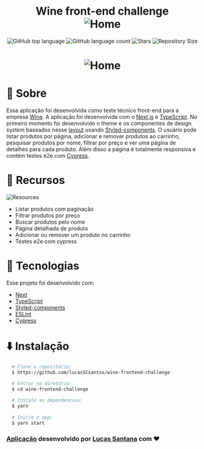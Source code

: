 <h1 align="center">
  Wine front-end challenge
  <br/>
  <img alt="Home" href="https://wine-frontendchallenge.vercel.app/" src="https://s3.amazonaws.com/gupy5/production/socialmedias/182/b488f5de565dd8eebb082189dbb3283f_logo%20wine.png"/>
</h1>

<p align="center">
  <img alt="GitHub top language" src="https://img.shields.io/github/languages/top/lucasSCsantos/wine-frontend-challenge">
  <img alt="GitHub language count" src="https://img.shields.io/github/languages/count/lucasSCsantos/wine-frontend-challenge">
  <img alt="Stars" src="https://img.shields.io/github/stars/lucasSCsantos/wine-frontend-challenge">
  <img alt="Repository Size" src="https://img.shields.io/github/repo-size/lucasSCsantos/wine-frontend-challenge">
</p>

<h1 align="center">
  <img alt="Home" src="https://imgur.com/ivIB0bV.gif"/>
</h1>

# :page_with_curl: Sobre

Essa aplicação foi desenvolvida como teste técnico front-end para a empresa [Wine](https://www.wine.com.br/). A aplicação foi desenvolvida com o [Next.js](https://nextjs.org/) e [TypeScript](https://www.typescriptlang.org/). No primeiro momento foi desenvolvido o theme e os componentes de design system baseados nesse [layout](https://www.figma.com/file/gByBxI9GBHKUjXRtO2fFh2/28%2F10-%F0%9F%96%A5-%F0%9F%93%B1---Wine-Test---WEB-%26-APP?node-id=680%3A6449) usando [Styled-components](https://styled-components.com/). O usuário pode listar produtos por página, adicionar e remover produtos ao carrinho, pesquisar produtos por nome, filtrar por preço e ver uma página de detalhes para cada produto. Além disso a página é totalmente responsiva e contém testes e2e com [Cypress](https://www.cypress.io/).

# 🔧 Recursos

<img alt="Resources" src="https://imgur.com/jg8RdPb.gif"/>

- Listar produtos com paginação
- Filtrar produtos por preço
- Buscar produtos pelo nome
- Página detalhada de produto
- Adicionar ou remover um produto no carrinho
- Testes e2e com cypress

# :hammer: Tecnologias

Esse projeto foi desenvolvido com:

- [Next](https://nextjs.org/)
- [TypeScript](https://www.typescriptlang.org/)
- [Styled-components](https://styled-components.com/)
- [ESLint](https://eslint.org/)
- [Cypress](https://www.cypress.io/)

# :arrow_down: Instalação
``` bash
  # Clone o repositório:
  $ https://github.com/lucasSCsantos/wine-frontend-challenge

  # Entrar no diretório:
  $ cd wine-frontend-challenge
  
  # Instale as dependencias:
  $ yarn
  
  # Inicie o app:
  $ yarn start
```

### [Aplicação](https://wine-frontend-challenge.vercel.app/) desenvolvido por [Lucas Santana](https://github.com/lucasSCsantos) com ❤
